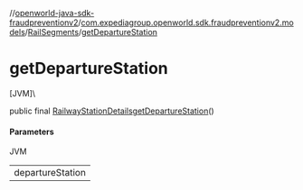 //[openworld-java-sdk-fraudpreventionv2](../../../index.md)/[com.expediagroup.openworld.sdk.fraudpreventionv2.models](../index.md)/[RailSegments](index.md)/[getDepartureStation](get-departure-station.md)

# getDepartureStation

[JVM]\

public final [RailwayStationDetails](../-railway-station-details/index.md)[getDepartureStation](get-departure-station.md)()

#### Parameters

JVM

| |
|---|
| departureStation |
